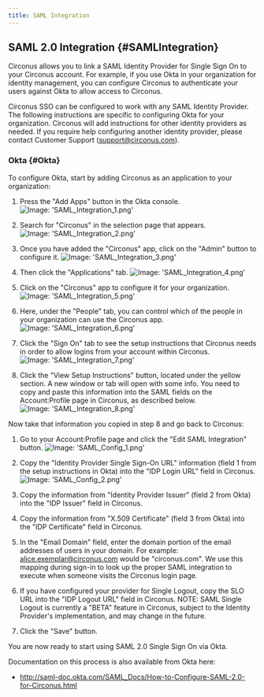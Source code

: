 ```yaml
---
title: SAML Integration
---
```


## SAML 2.0 Integration {#SAMLIntegration}
Circonus allows you to link a SAML Identity Provider for Single Sign On to your Circonus account. For example, if you use Okta in your organization for identity management, you can configure Circonus to authenticate your users against Okta to allow access to Circonus.

Circonus SSO can be configured to work with any SAML Identity Provider. The following instructions are specific to configuring Okta for your organization. Circonus will add instructions for other identity providers as needed. If you require help configuring another identity provider, please contact Customer Support ([support@circonus.com](mailto:support@circonus.com)).


### Okta {#Okta}
To configure Okta, start by adding Circonus as an application to your organization:

 1. Press the "Add Apps" button in the Okta console.
![Image: 'SAML_Integration_1.png'](/images/circonus/SAML_Integration_1.png)

 2. Search for "Circonus" in the selection page that appears.
![Image: 'SAML_Integration_2.png'](/images/circonus/SAML_Integration_2.png)

 3. Once you have added the "Circonus" app, click on the "Admin" button to configure it.
![Image: 'SAML_Integration_3.png'](/images/circonus/SAML_Integration_3.png)

 4. Then click the "Applications" tab.
![Image: 'SAML_Integration_4.png'](/images/circonus/SAML_Integration_4.png)

 5. Click on the "Circonus" app to configure it for your organization.
![Image: 'SAML_Integration_5.png'](/images/circonus/SAML_Integration_5.png)

 6. Here, under the "People" tab, you can control which of the people in your organization can use the Circonus app.
![Image: 'SAML_Integration_6.png'](/images/circonus/SAML_Integration_6.png)

 7. Click the "Sign On" tab to see the setup instructions that Circonus needs in order to allow logins from your account within Circonus.
![Image: 'SAML_Integration_7.png'](/images/circonus/SAML_Integration_7.png)

 8. Click the "View Setup Instructions" button, located under the yellow section. A new window or tab will open with some info. You need to copy and paste this information into the SAML fields on the Account:Profile page in Circonus, as described below.
![Image: 'SAML_Integration_8.png'](/images/circonus/SAML_Integration_8.png)

Now take that information you copied in step 8 and go back to Circonus:

 1. Go to your Account:Profile page and click the "Edit SAML Integration" button.
![Image: 'SAML_Config_1.png'](/images/circonus/SAML_Config_1.png)

 2. Copy the "Identity Provider Single Sign-On URL" information (field 1 from the setup instructions in Okta) into the "IDP Login URL" field in Circonus.
![Image: 'SAML_Config_2.png'](/images/circonus/SAML_Config_2.png)

 3. Copy the information from "Identity Provider Issuer" (field 2 from Okta) into the "IDP Issuer" field in Circonus.
 4. Copy the information from "X.509 Certificate" (field 3 from Okta) into the "IDP Certificate" field in Circonus.
 5. In the "Email Domain" field, enter the domain portion of the email addresses of users in your domain. For example: alice.exemplar@circonus.com would be "circonus.com". We use this mapping during sign-in to look up the proper SAML integration to execute when someone visits the Circonus login page.
 6. If you have configured your provider for Single Logout, copy the SLO URL into the "IDP Logout URL" field in Circonus. NOTE: SAML Single Logout is currently a "BETA" feature in Circonus, subject to the Identity Provider's implementation, and may change in the future.
 7. Click the "Save" button.

You are now ready to start using SAML 2.0 Single Sign On via Okta.

Documentation on this process is also available from Okta here:
 * http://saml-doc.okta.com/SAML_Docs/How-to-Configure-SAML-2.0-for-Circonus.html
